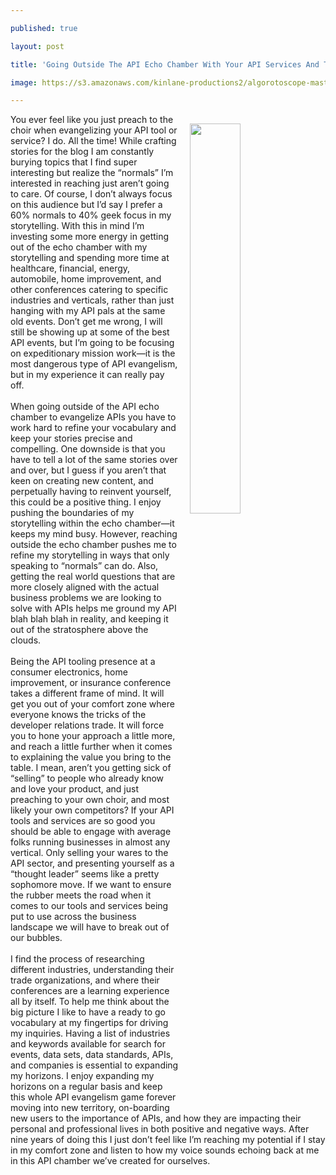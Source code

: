 ---
published: true
layout: post
title: 'Going Outside The API Echo Chamber With Your API Services And Tooling'
image: https://s3.amazonaws.com/kinlane-productions2/algorotoscope-master/aws-s3-stories-castle-on-hill-edinburgh-feed-people.JPG
---
<p><img style="padding: 15px;" src="https://s3.amazonaws.com/kinlane-productions2/algorotoscope-master/aws-s3-stories-castle-on-hill-edinburgh-feed-people.JPG" alt="" width="40%" align="right" /></p>
<p>You ever feel like you just preach to the choir when evangelizing your API tool or service? I do. All the time! While crafting stories for the blog I am constantly burying topics that I find super interesting but realize the &ldquo;normals&rdquo; I&rsquo;m interested in reaching just aren&rsquo;t going to care. Of course, I don&rsquo;t always focus on this audience but I&rsquo;d say I prefer a 60% normals to 40% geek focus in my storytelling. With this in mind I&rsquo;m investing some more energy in getting out of the echo chamber with my storytelling and spending more time at healthcare, financial, energy, automobile, home improvement, and other conferences catering to specific industries and verticals, rather than just hanging with my API pals at the same old events. Don&rsquo;t get me wrong, I will still be showing up at some of the best API events, but I&rsquo;m going to be focusing on expeditionary mission work&mdash;it is the most dangerous type of API evangelism, but in my experience it can really pay off.<br /><br />When going outside of the API echo chamber to evangelize APIs you have to work hard to refine your vocabulary and keep your stories precise and compelling. One downside is that you have to tell a lot of the same stories over and over, but I guess if you aren&rsquo;t that keen on creating new content, and perpetually having to reinvent yourself, this could be a positive thing. I enjoy pushing the boundaries of my storytelling within the echo chamber&mdash;it keeps my mind busy. However, reaching outside the echo chamber pushes me to refine my storytelling in ways that only speaking to &ldquo;normals&rdquo; can do. Also, getting the real world questions that are more closely aligned with the actual business problems we are looking to solve with APIs helps me ground my API blah blah blah in reality, and keeping it out of the stratosphere above the clouds.<br /><br />Being the API tooling presence at a consumer electronics, home improvement, or insurance conference takes a different frame of mind. It will get you out of your comfort zone where everyone knows the tricks of the developer relations trade. It will force you to hone your approach a little more, and reach a little further when it comes to explaining the value you bring to the table. I mean, aren&rsquo;t you getting sick of &ldquo;selling&rdquo; to people who already know and love your product, and just preaching to your own choir, and most likely your own competitors? If your API tools and services are so good you should be able to engage with average folks running businesses in almost any vertical. Only selling your wares to the API sector, and presenting yourself as a &ldquo;thought leader&rdquo; seems like a pretty sophomore move. If we want to ensure the rubber meets the road when it comes to our tools and services being put to use across the business landscape we will have to break out of our bubbles.<br /><br />I find the process of researching different industries, understanding their trade organizations, and where their conferences are a learning experience all by itself. To help me think about the big picture I like to have a ready to go vocabulary at my fingertips for driving my inquiries. Having a list of industries and keywords available for search for events, data sets, data standards, APIs, and companies is essential to expanding my horizons. I enjoy expanding my horizons on a regular basis and keep this whole API evangelism game forever moving into new territory, on-boarding new users to the importance of APIs, and how they are impacting their personal and professional lives in both positive and negative ways. After nine years of doing this I just don&rsquo;t feel like I&rsquo;m reaching my potential if I stay in my comfort zone and listen to how my voice sounds echoing back at me in this API chamber we&rsquo;ve created for ourselves.</p>
